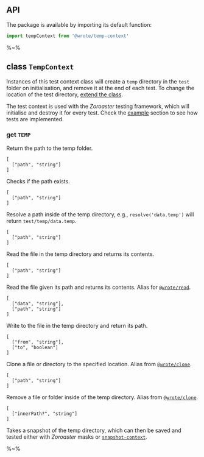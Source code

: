 ## API

The package is available by importing its default function:

```js
import tempContext from '@wrote/temp-context'
```

%~%

## **class `TempContext`**

Instances of this test context class will create a `temp` directory in the `test` folder on initialisation, and remove it at the end of each test. To change the location of the test directory, [extend the class](#extending).

The test context is used with the _Zoroaster_ testing framework, which will initialise and destroy it for every test. Check the [example](#example) section to see how tests are implemented.

### get `TEMP`

Return the path to the temp folder.

```### async exists => boolean
[
  ["path", "string"]
]
```

Checks if the path exists.

```### resolve => string
[
  ["path", "string"]
]
```

Resolve a path inside of the temp directory, e.g., `resolve('data.temp')` will return `test/temp/data.temp`.

```### async read => string
[
  ["path", "string"]
]
```

Read the file in the temp directory and returns its contents.

```### async readGlobal => string
[
  ["path", "string"]
]
```

Read the file given its path and returns its contents. Alias for [`@wrote/read`](https://github.com/wrote/read).

```### async write => string
[
  ["data", "string"],
  ["path", "string"]
]
```

Write to the file in the temp directory and return its path.

```### async clone
[
  ["from", "string"],
  ["to", "boolean"]
]
```

Clone a file or directory to the specified location. Alias from [`@wrote/clone`](https://github.com/wrote/clone).

```### async rm
[
  ["path", "string"]
]
```

Remove a file or folder inside of the temp directory. Alias from [`@wrote/clone`](https://github.com/wrote/rm).

```### async snapshot => string
[
  ["innerPath?", "string"]
]
```

Takes a snapshot of the temp directory, which can then be saved and tested either with _Zoroaster_ masks or [`snapshot-context`](https://github.com/artdecocode/snapshot-context).

%~%